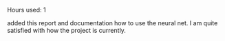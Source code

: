 Hours used: 1

added this report and documentation how to use the neural net.
I am quite satisfied with how the project is currently.
